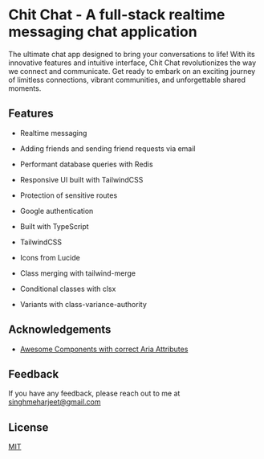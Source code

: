 # Chit Chat - A full-stack realtime messaging chat application

The ultimate chat app designed to bring your conversations
to life! With its innovative features and intuitive
interface, Chit Chat revolutionizes the way we connect and
communicate. Get ready to embark on an exciting journey of
limitless connections, vibrant communities, and
unforgettable shared moments.

## Features

-   Realtime messaging
-   Adding friends and sending friend requests via email
-   Performant database queries with Redis
-   Responsive UI built with TailwindCSS
-   Protection of sensitive routes
-   Google authentication

-   Built with TypeScript
-   TailwindCSS
-   Icons from Lucide

-   Class merging with tailwind-merge
-   Conditional classes with clsx
-   Variants with class-variance-authority

## Acknowledgements

-   [Awesome Components with correct Aria Attributes](https://ui.shadcn.com/)

## Feedback

If you have any feedback, please reach out to me at singhmeharjeet@gmail.com

## License

[MIT](https://choosealicense.com/licenses/mit/)
